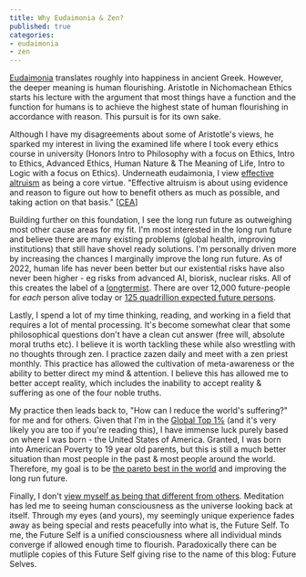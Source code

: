 ```yaml
---
title: Why Eudaimonia & Zen?
published: true
categories:
- eudaimonia
- zen
---
```


[Eudaimonia](https://en.wikipedia.org/wiki/Eudaimonia) translates roughly into happiness in ancient Greek. 
However, the deeper meaning is human flourishing. 
Aristotle in Nichomachean Ethics starts his lecture with the argument that most things have a function
and the function for humans is to achieve the highest state of human flourishing in accordance with reason. 
This pursuit is for its own sake.

Although I have my disagreements about some of Aristotle's views, 
he sparked my interest in living the examined life where I took every ethics course in university (Honors Intro to Philosophy with a focus on Ethics, Intro to Ethics, Advanced Ethics, Human Nature & The Meaning of Life, Intro to Logic with a focus on Ethics). Underneath eudaimonia, I view [effective altruism](https://en.wikipedia.org/wiki/Effective_altruism) as being a core virtue. "Effective altruism is about using evidence and reason to figure out how to benefit others as much as possible, and taking action on that basis." [[CEA](https://www.centreforeffectivealtruism.org/ceas-guiding-principles)]

Building further on this foundation, I see the long run future as outweighing most other cause areas for my fit.
I'm most interested in the long run future and believe there are many existing problems 
(global health, improving institutions) that still have shovel ready solutions.
I'm personally driven more by increasing the chances I marginally improve the long run future.
As of 2022, human life has never been better but our existential risks have also never been higher -
eg risks from advanced AI, biorisk, nuclear risks. All of this creates the label of a 
[longtermist](https://en.wikipedia.org/wiki/Longtermism).
There are over 12,000 future-people for _each_ person alive today or [125 quadrillion expected future persons](https://ourworldindata.org/longtermism#our-potential-future).

Lastly, I spend a lot of my time thinking, reading, and working in a field that requires a lot of mental processing. 
It's become somewhat clear that some philosophical questions don't have a clean cut answer 
(free will, absolute moral truths etc). 
I believe it is worth tackling these while also wrestling with no thoughts through zen. 
I practice zazen daily and meet with a zen priest monthly. 
This practice has allowed the cultivation of meta-awareness or the ability to better direct my mind & attention. 
I believe this has allowed me to better accept reality, 
which includes the inability to accept reality & suffering as one of the four noble truths.

My practice then leads back to, "How can I reduce the world's suffering?" for me and for others. 
Given that I'm in the [Global Top 1%](https://howrichami.givingwhatwecan.org/how-rich-am-i) 
(and it's very likely you are too if you're reading this),
I have immense luck purely based on where I was born - the United States of America. 
Granted, I was born into American Poverty to 19 year old parents,
but this is still a much better situation than most people in the past & most people around the world. 
Therefore, my goal is to be [the pareto best in the world](https://www.lesswrong.com/posts/XvN2QQpKTuEzgkZHY/being-the-pareto-best-in-the-world)
and improving the long run future.

Finally, I don't [view myself as being that different from others](./Ego-Death).
Meditation has led me to seeing human consciousness as the universe looking back at itself. 
Through my eyes (and yours), 
my seemingly unique experience fades away as being special and rests peacefully into what is, the Future Self.
To me, the Future Self is a unified consciousness where all individual minds converge 
if allowed enough time to flourish. Paradoxically there can be mutliple copies of this Future Self giving rise to the name of this blog: Future Selves.